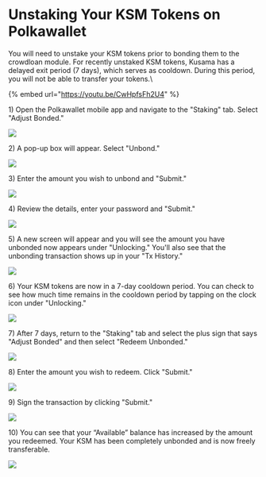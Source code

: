# Unstaking Your KSM Tokens on Polkawallet

You will need to unstake your KSM tokens prior to bonding them to the crowdloan module. For recently unstaked KSM tokens, Kusama has a delayed exit period (7 days), which serves as cooldown. During this period, you will not be able to transfer your tokens.\


{% embed url="https://youtu.be/CwHpfsFh2U4" %}



1\) Open the Polkawallet mobile app and navigate to the "Staking" tab. Select "Adjust Bonded."&#x20;

![](<../../../../../.gitbook/assets/image (15) (1).png>)



2\) A pop-up box will appear. Select "Unbond."&#x20;

![](<../../../../../.gitbook/assets/image (6).png>)



3\) Enter the amount you wish to unbond and "Submit."

![](<../../../../../.gitbook/assets/image (16) (1).png>)



4\) Review the details, enter your password and "Submit."

![](<../../../../../.gitbook/assets/image (18) (1).png>)



5\) A new screen will appear and you will see the amount you have unbonded now appears under "Unlocking." You'll also see that the unbonding transaction shows up in your "Tx History."&#x20;

![](<../../../../../.gitbook/assets/image (14) (1).png>)



6\) Your KSM tokens are now in a 7-day cooldown period. You can check to see how much time remains in the cooldown period by tapping on the clock icon under "Unlocking."&#x20;

![](<../../../../../.gitbook/assets/image (13) (1).png>)



7\) After 7 days, return to the "Staking" tab and select the plus sign that says "Adjust Bonded" and then select "Redeem Unbonded."

![](<../../../../../.gitbook/assets/image (21) (1).png>)



8\) Enter the amount you wish to redeem. Click "Submit."&#x20;

![](<../../../../../.gitbook/assets/image (20) (1).png>)



9\) Sign the transaction by clicking "Submit."

![](<../../../../../.gitbook/assets/image (10) (1).png>)



10\) You can see that your “Available” balance has increased by the amount you redeemed. Your KSM has been completely unbonded and is now freely transferable.

![](<../../../../../.gitbook/assets/image (19).png>)
